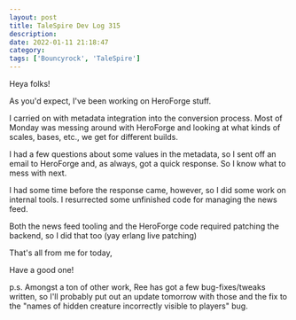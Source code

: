 ```yaml
---
layout: post
title: TaleSpire Dev Log 315
description:
date: 2022-01-11 21:18:47
category:
tags: ['Bouncyrock', 'TaleSpire']
---
```


Heya folks!

As you'd expect, I've been working on HeroForge stuff.

I carried on with metadata integration into the conversion process. Most of Monday was messing around with HeroForge and looking at what kinds of scales, bases, etc., we get for different builds.

I had a few questions about some values in the metadata, so I sent off an email to HeroForge and, as always, got a quick response. So I know what to mess with next.

I had some time before the response came, however, so I did some work on internal tools. I resurrected some unfinished code for managing the news feed.

Both the news feed tooling and the HeroForge code required patching the backend, so I did that too (yay erlang live patching)

That's all from me for today,

Have a good one!

p.s. Amongst a ton of other work, Ree has got a few bug-fixes/tweaks written, so I'll probably put out an update tomorrow with those and the fix to the "names of hidden creature incorrectly visible to players" bug.
